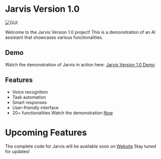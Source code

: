 # Jarvis Version 1.0

![GUI](https://github.com/user-attachments/assets/66d377e0-70ef-4ca5-803f-097f117d44e3)


Welcome to the Jarvis Version 1.0 project! This is a demonstration of an AI assistant that showcases various functionalities. 

## Demo

Watch the demonstration of Jarvis in action here: [Jarvis Version 1.0 Demo](https://youtu.be/aj7t6DxpHAE?si=DLRrPCnN0Tj8Ecm-)

## Features

- Voice recognition
- Task automation
- Smart responses
- User-friendly interface
- 20+ functionalities Watch the demonstration [Now](https://youtu.be/aj7t6DxpHAE?si=DLRrPCnN0Tj8Ecm-)

# Upcoming Features
The complete code for Jarvis will be available soon on [Website](https://HobbyMaster.xyz) Stay tuned for updates!
